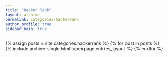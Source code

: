 ```yaml
---
title: "Hacker Rank"
layout: archive
permalink: categories/hackerrank
author_profile: true
sidebar_main: true
---
```



{% assign posts = site.categories.hackerrank %}
{% for post in posts %} {% include archive-single.html type=page.entries_layout %} {% endfor %}